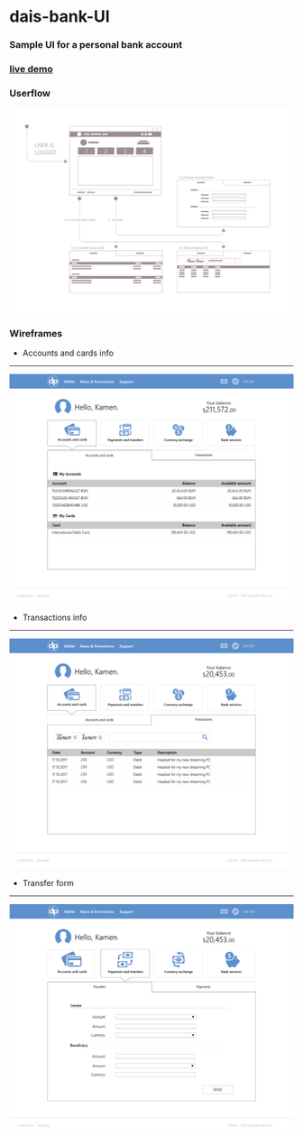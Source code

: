 # dais-bank-UI
### Sample UI for a personal bank account

### [live demo](https://deeppockets-70a3b.firebaseapp.com/)

### Userflow

![wireframe](./png/bank_home_userflow-01.png)

### Wireframes

* Accounts and cards info
---

![wireframe](./png/bank_home_wireframe_accs%26cards-01.png)

*  Transactions info
---

![wireframe](./png/bank_home_wireframe_transactions-01.png)

*  Transfer form
---

![wireframe](./png/bank_home_wireframe_transfer.png)


